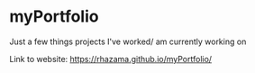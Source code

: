 # myPortfolio
Just a few things projects I've worked/ am currently working on

Link to website: https://rhazama.github.io/myPortfolio/
